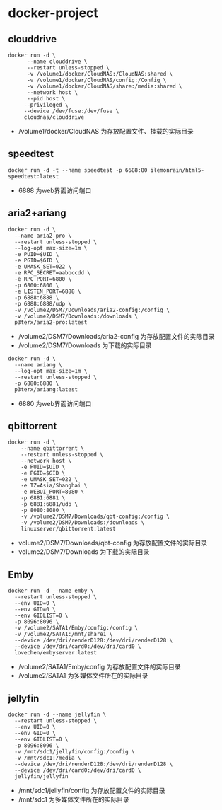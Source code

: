 # docker-project

## clouddrive

```
docker run -d \
      --name clouddrive \
      --restart unless-stopped \
      -v /volume1/docker/CloudNAS:/CloudNAS:shared \
      -v /volume1/docker/CloudNAS/config:/Config \
      -v /volume1/docker/CloudNAS/share:/media:shared \
      --network host \
      --pid host \
     --privileged \
     --device /dev/fuse:/dev/fuse \
     cloudnas/clouddrive
```

* /volume1/docker/CloudNAS 为存放配置文件、挂载的实际目录



## speedtest

```
docker run -d -t --name speedtest -p 6688:80 ilemonrain/html5-speedtest:latest
```

* 6888 为web界面访问端口



## aria2+ariang

```
docker run -d \
  --name aria2-pro \
  --restart unless-stopped \
  --log-opt max-size=1m \
  -e PUID=$UID \
  -e PGID=$GID \
  -e UMASK_SET=022 \
  -e RPC_SECRET=aabbccdd \
  -e RPC_PORT=6800 \
  -p 6800:6800 \
  -e LISTEN_PORT=6888 \
  -p 6888:6888 \
  -p 6888:6888/udp \
  -v /volume2/DSM7/Downloads/aria2-config:/config \
  -v /volume2/DSM7/Downloads:/downloads \
  p3terx/aria2-pro:latest
```

* /volume2/DSM7/Downloads/aria2-config 为存放配置文件的实际目录
* /volume2/DSM7/Downloads 为下载的实际目录


```
docker run -d \
  --name ariang \
  --log-opt max-size=1m \
  --restart unless-stopped \
  -p 6880:6880 \
  p3terx/ariang:latest
```

* 6880 为web界面访问端口



## qbittorrent

```
docker run -d \
    --name qbittorrent \
    --restart unless-stopped \
    --network host \
    -e PUID=$UID \
    -e PGID=$GID \
    -e UMASK_SET=022 \
    -e TZ=Asia/Shanghai \
    -e WEBUI_PORT=8080 \
    -p 6881:6881 \
    -p 6881:6881/udp \
    -p 8080:8080 \
    -v /volume2/DSM7/Downloads/qbt-config:/config \
    -v /volume2/DSM7/Downloads:/downloads \
    linuxserver/qbittorrent:latest
```

* volume2/DSM7/Downloads/qbt-config 为存放配置文件的实际目录
* volume2/DSM7/Downloads 为下载的实际目录



## Emby


```
docker run -d --name emby \
  --restart unless-stopped \
  --env UID=0 \
  --env GID=0 \
  --env GIDLIST=0 \
  -p 8096:8096 \
  -v /volume2/SATA1/Emby/config:/config \
  -v /volume2/SATA1:/mnt/share1 \
  --device /dev/dri/renderD128:/dev/dri/renderD128 \
  --device /dev/dri/card0:/dev/dri/card0 \
  lovechen/embyserver:latest
```

* /volume2/SATA1/Emby/config 为存放配置文件的实际目录
* /volume2/SATA1 为多媒体文件所在的实际目录



## jellyfin

```
docker run -d --name jellyfin \
  --restart unless-stopped \
  --env UID=0 \
  --env GID=0 \
  --env GIDLIST=0 \
  -p 8096:8096 \
  -v /mnt/sdc1/jellyfin/config:/config \
  -v /mnt/sdc1:/media \
  --device /dev/dri/renderD128:/dev/dri/renderD128 \
  --device /dev/dri/card0:/dev/dri/card0 \
  jellyfin/jellyfin
```

* /mnt/sdc1/jellyfin/config 为存放配置文件的实际目录
* /mnt/sdc1 为多媒体文件所在的实际目录



